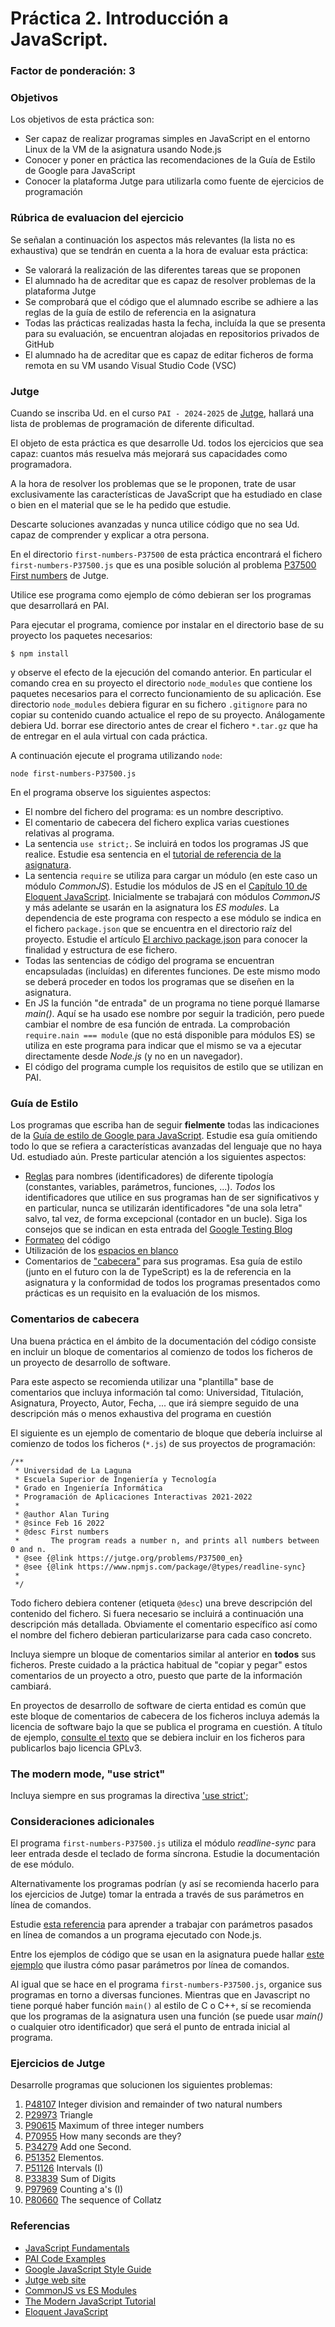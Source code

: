 # Práctica 2. Introducción a JavaScript.
### Factor de ponderación: 3

### Objetivos
Los objetivos de esta práctica son:
* Ser capaz de realizar programas simples en JavaScript en el entorno Linux de la VM de la asignatura usando
  Node.js
* Conocer y poner en práctica las recomendaciones de la Guía de Estilo de Google para JavaScript
* Conocer la plataforma Jutge para utilizarla como fuente de ejercicios de programación

### Rúbrica de evaluacion del ejercicio
Se señalan a continuación los aspectos más relevantes (la lista no es exhaustiva)
que se tendrán en cuenta a la hora de evaluar esta práctica:
* Se valorará la realización de las diferentes tareas que se proponen
* El alumnado ha de acreditar que es capaz de resolver problemas de la plataforma Jutge
* Se comprobará que el código que el alumnado escribe se adhiere a las reglas de la guía de estilo de
  referencia en la asignatura
* Todas las prácticas realizadas hasta la fecha, incluída la que se presenta para su evaluación, se encuentran 
  alojadas en repositorios privados de GitHub
* El alumnado ha de acreditar que es capaz de editar ficheros de forma remota en su VM usando Visual Studio
  Code (VSC)

### Jutge
Cuando se inscriba Ud. en el curso `PAI - 2024-2025` de 
[Jutge](https://jutge.org/),
hallará una lista de problemas de programación de diferente dificultad.

El objeto de esta práctica es que desarrolle Ud. todos los ejercicios que sea capaz: cuantos más resuelva 
más mejorará sus capacidades como programadora.

A la hora de resolver los problemas que se le proponen, trate de usar exclusivamente las características de
JavaScript que ha estudiado en clase o bien en el material que se le ha pedido que estudie.

Descarte soluciones avanzadas y nunca utilice código que no sea Ud. capaz de comprender y explicar a otra
persona.

En el directorio `first-numbers-P37500` de esta práctica encontrará el fichero `first-numbers-P37500.js`
que es una posible solución al problema 
[P37500 First numbers](https://jutge.org/problems/P37500_en)
de Jutge.

Utilice ese programa como ejemplo de cómo debieran ser los programas que desarrollará en PAI.

Para ejecutar el programa, comience por instalar en el directorio base de su proyecto los paquetes 
necesarios:

```
$ npm install
```
y observe el efecto de la ejecución del comando anterior.
En particular el comando crea en su proyecto el directorio `node_modules` que contiene los paquetes necesarios
para el correcto funcionamiento de su aplicación.
Ese directorio `node_modules` debiera figurar en su fichero `.gitignore` para no copiar su contenido cuando
actualice el repo de su proyecto.
Análogamente debiera Ud. borrar ese directorio antes de crear el fichero `*.tar.gz` que ha de entregar en el
aula virtual con cada práctica.

A continuación ejecute el programa utilizando `node`:

```
node first-numbers-P37500.js
```

En el programa observe los siguientes aspectos:
* El nombre del fichero del programa: es un nombre descriptivo.
* El comentario de cabecera del fichero explica varias cuestiones relativas al programa.
* La sentencia `use strict;`. Se incluirá en todos los programas JS que realice. Estudie esa sentencia en el
[tutorial de referencia de la asignatura](https://javascript.info/strict-mode#use-strict).
* La sentencia `require` se utiliza para cargar un módulo (en este caso un módulo *CommonJS*). Estudie 
  los módulos de JS en el
[Capítulo 10 de Eloquent JavaScript](https://eloquentjavascript.net/10_modules.html). Inicialmente se
trabajará con módulos *CommonJS* y más adelante se usarán en la asignatura los *ES modules*.
La dependencia de este programa con respecto a ese módulo se indica en el fichero `package.json` que se
encuentra en el directorio raíz del proyecto.
Estudie el artículo
[El archivo package.json](https://lenguajejs.com/npm/administracion/package-json/) 
para conocer la finalidad y estructura de ese fichero.
* Todas las sentencias de código del programa se encuentran encapsuladas (incluídas) en diferentes funciones.
  De este mismo modo se deberá proceder en todos los programas que se diseñen en la asignatura.
* En JS la función "de entrada" de un programa no tiene porqué llamarse *main()*.
Aquí se ha usado ese nombre por seguir la tradición, pero puede cambiar el nombre de esa función de entrada.
La comprobación `require.nain === module` (que no está disponible para módulos ES) se utiliza en este programa
para indicar que el mismo se va a ejecutar directamente desde *Node.js* (y no en un navegador).
* El código del programa cumple los requisitos de estilo que se utilizan en PAI.

### Guía de Estilo
Los programas que escriba han de seguir **fielmente** todas las indicaciones de la 
[Guía de estilo de Google para JavaScript](https://google.github.io/styleguide/jsguide.html).
Estudie esa guía omitiendo todo lo que se refiera a características avanzadas del lenguaje que no haya Ud.
estudiado aún.
Preste particular atención a los siguientes aspectos:
* [Reglas](https://google.github.io/styleguide/jsguide.html#naming-rules-common-to-all-identifiers)
  para nombres (identificadores) de diferente tipología (constantes, variables, parámetros, funciones, ...).
  *Todos* los identificadores que utilice en sus programas han de ser significativos y
  en particular, nunca se utilizarán identificadores "de una sola letra" salvo, tal vez, de forma excepcional
  (contador en un bucle).
  Siga los consejos que se indican en esta entrada del
  [Google Testing Blog](https://testing.googleblog.com/2017/10/code-health-identifiernamingpostforworl.html)
* [Formateo](https://google.github.io/styleguide/jsguide.html#formatting) del código
* Utilización de los
  [espacios en blanco](https://google.github.io/styleguide/jsguide.html#formatting-horizontal-whitespace)
* Comentarios de ["cabecera"](https://google.github.io/styleguide/jsguide.html#jsdoc-top-file-level-comments) para sus programas. 
Esa guía de estilo (junto en el futuro con la de TypeScript) es la de referencia en la asignatura y la 
conformidad de todos los programas presentados como prácticas es un requisito en la evaluación de los mismos.

### Comentarios de cabecera
Una buena práctica en el ámbito de la documentación del código consiste en incluir un bloque de comentarios al comienzo
de todos los ficheros de un proyecto de desarrollo de software.

Para este aspecto se recomienda utilizar una "plantilla" base de comentarios que incluya información tal
como: Universidad, Titulación, Asignatura, Proyecto, Autor, Fecha, ... que irá siempre seguido de una
descripción más o menos exhaustiva del programa en cuestión

El siguiente es un ejemplo de comentario de bloque que debería incluirse al comienzo de todos los ficheros
(`*.js`) de sus proyectos de programación:

```
/**
 * Universidad de La Laguna
 * Escuela Superior de Ingeniería y Tecnología
 * Grado en Ingeniería Informática
 * Programación de Aplicaciones Interactivas 2021-2022
 *
 * @author Alan Turing
 * @since Feb 16 2022
 * @desc First numbers
 *       The program reads a number n, and prints all numbers between 0 and n.
 * @see {@link https://jutge.org/problems/P37500_en}
 * @see {@link https://www.npmjs.com/package/@types/readline-sync}
 *
 */
```

Todo fichero debiera contener (etiqueta `@desc`) una breve descripción del contenido del fichero.
Si fuera necesario se incluirá a continuación una descripción más detallada.
Obviamente el comentario específico así como el nombre del fichero debieran particularizarse para cada caso
concreto.

Incluya siempre un bloque de comentarios similar al anterior en **todos** sus ficheros.
Preste cuidado a la práctica habitual de "copiar y pegar" estos comentarios de un proyecto a otro, puesto que parte de la
información cambiará.

En proyectos de desarrollo de software de cierta entidad es común que este bloque de comentarios de cabecera de los ficheros
incluya además la licencia de software bajo la que se publica el programa en cuestión.
A título de ejemplo, 
[consulte el texto](https://www.gnu.org/licenses/gpl-3.0.html)
que se debiera incluir en los ficheros para publicarlos bajo licencia GPLv3.


### The modern mode, "use strict"
Incluya siempre en sus programas la directiva 
['use strict';](https://javascript.info/strict-mode)


### Consideraciones adicionales
El programa `first-numbers-P37500.js` utiliza el módulo *readline-sync* para leer entrada desde el teclado de forma síncrona.
Estudie la documentación de ese módulo.

Alternativamente los programas podrían (y así se recomienda hacerlo para los ejercicios de Jutge) tomar la
entrada a través de sus parámetros en línea de comandos.

Estudie 
[esta referencia](https://nodejs.org/en/knowledge/command-line/how-to-parse-command-line-arguments/) 
para aprender a trabajar con parámetros pasados en línea de comandos a un programa ejecutado con Node.js.

Entre los ejemplos de código que se usan en la asignatura puede hallar
[este ejemplo](https://github.com/ULL-ESIT-PAI-2022-2023/PAI-class-code-examples/blob/master/src/T1A-IntroJS/command-line-parameters.js)
que ilustra cómo pasar parámetros por línea de comandos.

Al igual que se hace en el programa `first-numbers-P37500.js`, organice sus programas en torno a diversas
funciones.
Mientras que en Javascript no tiene porqué haber función `main()` al estilo de C o C++, sí se recomienda que
los programas de la asignatura usen una función (se puede usar *main()* o cualquier otro identificador) que
será el punto de entrada inicial al programa.

### Ejercicios de Jutge
Desarrolle programas que solucionen los siguientes problemas:

1. [P48107](https://jutge.org/problems/P48107) Integer division and remainder of two natural numbers
2. [P29973](https://jutge.org/problems/P29973) Triangle
3. [P90615](https://jutge.org/problems/P90615) Maximum of three integer numbers
4. [P70955](https://jutge.org/problems/P70955) How many seconds are they?
5. [P34279](https://jutge.org/problems/P34279) Add one Second.
6. [P51352](https://jutge.org/problems/P51352) Elementos.
7. [P51126](https://jutge.org/problems/P51126) Intervals (I)
8. [P33839](https://jutge.org/problems/P33839) Sum of Digits 
9. [P97969](https://jutge.org/problems/P97969) Counting a's (I)
10. [P80660](https://jutge.org/problems/P80660) The sequence of Collatz

### Referencias
* [JavaScript Fundamentals](https://javascript.info/first-steps)
* [PAI Code Examples](https://github.com/ULL-ESIT-PAI-2022-2023/PAI-class-code-examples/tree/master/src)
* [Google JavaScript Style Guide](https://google.github.io/styleguide/jsguide.html)
* [Jutge web site](https://jutge.org/)
* [CommonJS vs ES Modules](https://lenguajejs.com/automatizadores/introduccion/commonjs-vs-es-modules/)
* [The Modern JavaScript Tutorial](https://javascript.info/)
* [Eloquent JavaScript](https://eloquentjavascript.net/)
